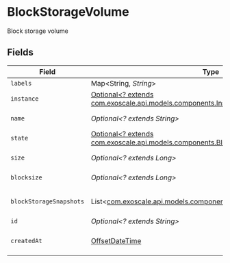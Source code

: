 # BlockStorageVolume

Block storage volume


## Fields

| Field                                                                                                                                | Type                                                                                                                                 | Required                                                                                                                             | Description                                                                                                                          |
| ------------------------------------------------------------------------------------------------------------------------------------ | ------------------------------------------------------------------------------------------------------------------------------------ | ------------------------------------------------------------------------------------------------------------------------------------ | ------------------------------------------------------------------------------------------------------------------------------------ |
| `labels`                                                                                                                             | Map<String, *String*>                                                                                                                | :heavy_minus_sign:                                                                                                                   | N/A                                                                                                                                  |
| `instance`                                                                                                                           | [Optional<? extends com.exoscale.api.models.components.InstanceTarget>](../../models/components/InstanceTarget.md)                   | :heavy_minus_sign:                                                                                                                   | Target Instance                                                                                                                      |
| `name`                                                                                                                               | *Optional<? extends String>*                                                                                                         | :heavy_minus_sign:                                                                                                                   | Volume name                                                                                                                          |
| `state`                                                                                                                              | [Optional<? extends com.exoscale.api.models.components.BlockStorageVolumeState>](../../models/components/BlockStorageVolumeState.md) | :heavy_minus_sign:                                                                                                                   | Volume state                                                                                                                         |
| `size`                                                                                                                               | *Optional<? extends Long>*                                                                                                           | :heavy_minus_sign:                                                                                                                   | Volume size                                                                                                                          |
| `blocksize`                                                                                                                          | *Optional<? extends Long>*                                                                                                           | :heavy_minus_sign:                                                                                                                   | Volume block size                                                                                                                    |
| `blockStorageSnapshots`                                                                                                              | List<[com.exoscale.api.models.components.BlockStorageSnapshotTarget](../../models/components/BlockStorageSnapshotTarget.md)>         | :heavy_minus_sign:                                                                                                                   | Volume snapshots, if any                                                                                                             |
| `id`                                                                                                                                 | *Optional<? extends String>*                                                                                                         | :heavy_minus_sign:                                                                                                                   | Volume ID                                                                                                                            |
| `createdAt`                                                                                                                          | [OffsetDateTime](https://docs.oracle.com/javase/8/docs/api/java/time/OffsetDateTime.html)                                            | :heavy_minus_sign:                                                                                                                   | Volume creation date                                                                                                                 |